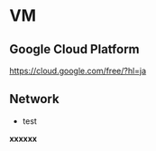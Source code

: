 # VM
## Google Cloud Platform ##
https://cloud.google.com/free/?hl=ja


## Network
* test 

**xxxxxx**

